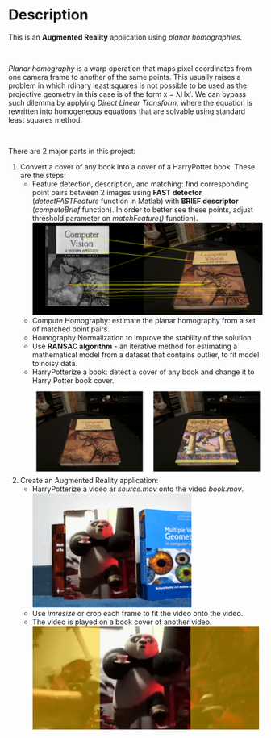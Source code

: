 # Description

This is an **Augmented Reality** application using *planar homographies*.

<br />

*Planar homography* is a warp operation that maps pixel coordinates from one camera frame to another of the same points. This usually raises a problem in which 
rdinary least squares is not possible to be used as the projective geometry in this case is of the form x = λHx′. We can bypass such dilemma by applying *Direct Linear Transform*, where the equation is rewritten into homogeneous equations that are solvable using standard least squares method.  

<br />

There are 2 major parts in this project:
1. Convert a cover of any book into a cover of a HarryPotter book. These are the steps:
	- Feature detection, description, and matching: find corresponding point pairs between 2 images using **FAST detector** (*detectFASTFeature* function in Matlab)  with **BRIEF descriptor** (*computeBrief* function). In order to better see these points, adjust threshold parameter on *matchFeature()* function). <br/>
![Image1](miscellaneous/Screenshot_20220621_191934.png)
	- Compute Homography: estimate the planar homography from a set of matched point pairs.
	- Homography Normalization to improve the stability of the solution.
	- Use **RANSAC algorithm** - an iterative method for estimating a mathematical model from a dataset that contains outlier, to fit model to noisy data. 
	- HarryPotterize a book: detect a cover of any book and change it to Harry Potter book cover. <br/>
![Image2](miscellaneous/Screenshot_20220621_191953.png)
1. Create an Augmented Reality application:
	- HarryPotterize a video ar *source.mov* onto the video *book.mov*. <br/>
![Image3](miscellaneous/Screenshot_20220621_192011.png)
	- Use *imresize* or crop each frame to fit the video onto the video. 
	- The video is played on a book cover of another video. <br/>
![Image4](miscellaneous/Screenshot_20220621_192029.png)
 